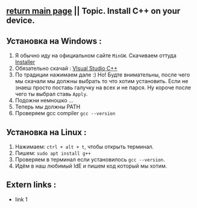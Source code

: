 ## [return main page](#) || Topic. Install C++ on your device.

## Установка на Windows :
1. Я обычно иду на официальном сайте `MinGW`. Скачиваем оттуда [Installer](https://sourceforge.net/projects/mingw/)
2. Обязательно скачай : [VIsual Studio C++](https://www.microsoft.com/en-us/download/details.aspx?id=48145)
3. По традиции нажимаем дале :) Но! Будте внимательны, после чего мы скачали мы должны выбрать то что хотим установить. Если не знаеш просто поставь галучку на всех и не парся. Ну короче после чего ты выбрал ставь `Apply`.
4. Подожни немношко ...
5. Теперь мы должны PATH
6. Проверяем gcc compiler `gcc --version`

## Установка на Linux :
1. Нажимаем: `ctrl + alt + t`, чтобы открыть терминал.
2. Пишем: `sudo apt install g++`
3. Проверяем в терминал если установилось `gcc --version`.
4. Идём в наш любимый IdE и пишем код который мы хотим.

## Extern links :
* link 1
